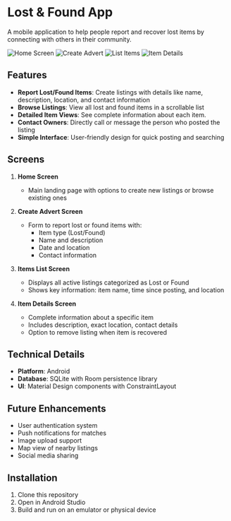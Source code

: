 # Lost & Found App

A mobile application to help people report and recover lost items by connecting with others in their community.

![Home Screen](home-screen.png)
![Create Advert](create-new-advert.png)
![List Items](list-items.png)
![Item Details](item_details.png)

## Features

- **Report Lost/Found Items**: Create listings with details like name, description, location, and contact information
- **Browse Listings**: View all lost and found items in a scrollable list
- **Detailed Item Views**: See complete information about each item.
- **Contact Owners**: Directly call or message the person who posted the listing
- **Simple Interface**: User-friendly design for quick posting and searching

## Screens

1. **Home Screen**
   - Main landing page with options to create new listings or browse existing ones

2. **Create Advert Screen**
   - Form to report lost or found items with:
     - Item type (Lost/Found)
     - Name and description
     - Date and location
     - Contact information

3. **Items List Screen**
   - Displays all active listings categorized as Lost or Found
   - Shows key information: item name, time since posting, and location

4. **Item Details Screen**
   - Complete information about a specific item
   - Includes description, exact location, contact details
   - Option to remove listing when item is recovered

## Technical Details

- **Platform**: Android
- **Database**: SQLite with Room persistence library
- **UI**: Material Design components with ConstraintLayout

## Future Enhancements

- User authentication system
- Push notifications for matches
- Image upload support
- Map view of nearby listings
- Social media sharing

## Installation

1. Clone this repository
2. Open in Android Studio
3. Build and run on an emulator or physical device
